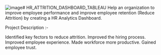 ![image](https://github.com/Karthick-DA/HR_ATTRITION_DASHBOARD_TABLEAU/assets/174315770/544d221e-3757-4117-aef8-b4147fedb304)# HR_ATTRITION_DASHBOARD_TABLEAU
Help an organization to improve employee performance and improve employee retention (Reduce Attrition) by creating a HR Analytics Dashboard.













Project Description :-

Identified key fectors to reduce attrition.
Improved the hiring process.
Improved employee experience.
Made workforce more productive.
Gained employee trust.
